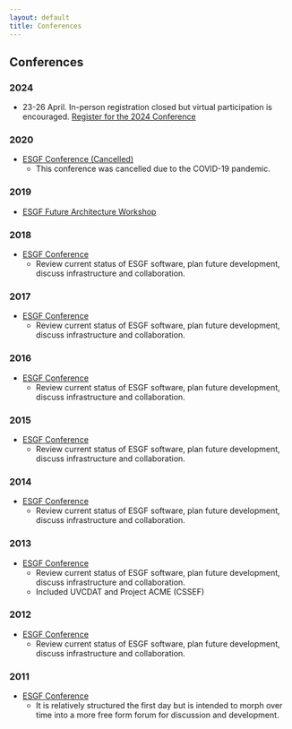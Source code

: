 ```yaml
---
layout: default
title: Conferences 
---
```


## Conferences

### 2024

* 23-26 April. In-person registration closed but virtual participation is encouraged. [Register for the 2024 Conference](https://docs.google.com/forms/d/e/1FAIpQLScPJsYiED-et-oq7yKzZkgyVVHLXU73u-F5uYUDGDTGveYcgw/viewform)

### 2020

* <a href="{{site.url}}/2020-F2F.html" target="_blank">ESGF Conference (Cancelled)</a>
  - This conference was cancelled due to the COVID-19 pandemic.

### 2019

* <a href="{{site.url}}/2019-Future-Arch-Workshop.html" target="_blank">ESGF Future Architecture Workshop</a>

### 2018

* <a href="{{site.url}}/2018-F2F.html" target="_blank">ESGF Conference</a>
  - Review current status of ESGF software, plan future development, discuss infrastructure and collaboration.
  
### 2017

* <a href="{{site.url}}/2017-F2F.html" target="_blank">ESGF Conference</a>
  - Review current status of ESGF software, plan future development, discuss infrastructure and collaboration.
  
### 2016

* <a href="{{site.url}}/2016-F2F.html" target="_blank">ESGF Conference</a>
  - Review current status of ESGF software, plan future development, discuss infrastructure and collaboration.
  
### 2015

* <a href="{{site.url}}/2015-F2F.html" target="_blank">ESGF Conference</a>
  - Review current status of ESGF software, plan future development, discuss infrastructure and collaboration.

### 2014

* <a href="{{site.url}}/2014-F2F.html" target="_blank">ESGF Conference</a>
  - Review current status of ESGF software, plan future development, discuss infrastructure and collaboration.
  
### 2013

* <a href="https://github.com/ESGF/esgf.github.io/wiki/ESGF-P2P-F2F-2013" target="_blank">ESGF Conference</a>
  - Review current status of ESGF software, plan future development, discuss infrastructure and collaboration.
  - Included UVCDAT and Project ACME (CSSEF)

### 2012

* <a href="https://github.com/ESGF/esgf.github.io/wiki/ESGF-P2P-F2F-2012" target="_blank">ESGF Conference</a>
  - Review current status of ESGF software, plan future development, discuss infrastructure and collaboration.

### 2011

* <a href="https://github.com/ESGF/esgf.github.io/wiki/ESGF-P2P-F2F-2011" target="_blank">ESGF Conference</a>
  - It is relatively structured the first day but is intended to morph over time into a more free form forum for discussion and development.

